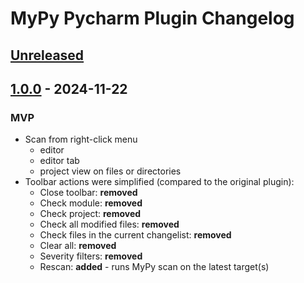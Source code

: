 # MyPy Pycharm Plugin Changelog

## [Unreleased]

## [1.0.0] - 2024-11-22

### MVP

- Scan from right-click menu
   - editor
   - editor tab
   - project view on files or directories
- Toolbar actions were simplified (compared to the original plugin):
     - Close toolbar: **removed**
     - Check module: **removed**
     - Check project: **removed**
     - Check all modified files: **removed**
     - Check files in the current changelist: **removed**
     - Clear all: **removed**
     - Severity filters: **removed**
     - Rescan: **added** - runs MyPy scan on the latest target(s)

[Unreleased]: https://github.com/szabope/mypy-pycharm/compare/v1.0.0...HEAD
[1.0.0]: https://github.com/szabope/mypy-pycharm/commits/v1.0.0

